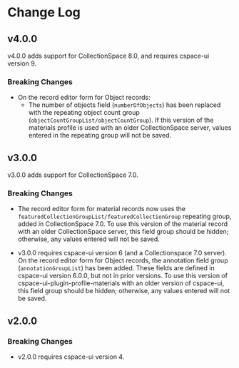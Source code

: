 # Change Log

## v4.0.0

v4.0.0 adds support for CollectionSpace 8.0, and requires cspace-ui version 9.

### Breaking Changes

- On the record editor form for Object records:
  - The number of objects field (`numberOfObjects`) has been replaced with the repeating object count group (`objectCountGroupList/objectCountGroup`). If this version of the materials profile is used with an older CollectionSpace server, values entered in the repeating group will not be saved.

## v3.0.0

v3.0.0 adds support for CollectionSpace 7.0.

### Breaking Changes

- The record editor form for material records now uses the `featuredCollectionGroupList/featuredCollectionGroup` repeating group, added in CollectionSpace 7.0. To use this version of the material record with an older CollectionSpace server, this field group should be hidden; otherwise, any values entered will not be saved.

- v3.0.0 requires cspace-ui version 6 (and a Collectionspace 7.0 server). On the record editor form for Object records, the annotation field group (`annotationGroupList`) has been added. These fields are defined in cspace-ui version 6.0.0, but not in prior versions. To use this version of cspace-ui-plugin-profile-materials with an older version of cspace-ui, this field group should be hidden; otherwise, any values entered will not be saved.

## v2.0.0

### Breaking Changes

- v2.0.0 requires cspace-ui version 4.
